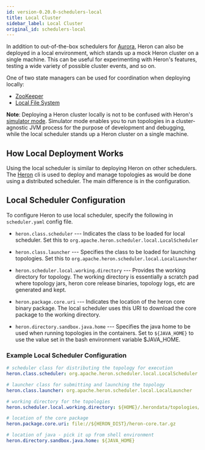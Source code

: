 ```yaml
---
id: version-0.20.0-schedulers-local
title: Local Cluster
sidebar_label: Local Cluster
original_id: schedulers-local
---
```

<!--
    Licensed to the Apache Software Foundation (ASF) under one
    or more contributor license agreements.  See the NOTICE file
    distributed with this work for additional information
    regarding copyright ownership.  The ASF licenses this file
    to you under the Apache License, Version 2.0 (the
    "License"); you may not use this file except in compliance
    with the License.  You may obtain a copy of the License at
      http://www.apache.org/licenses/LICENSE-2.0
    Unless required by applicable law or agreed to in writing,
    software distributed under the License is distributed on an
    "AS IS" BASIS, WITHOUT WARRANTIES OR CONDITIONS OF ANY
    KIND, either express or implied.  See the License for the
    specific language governing permissions and limitations
    under the License.
-->

In addition to out-of-the-box schedulers for
[Aurora](schedulers-aurora-cluster), Heron can also be deployed in a local environment, which
stands up a mock Heron cluster on a single machine. This can be useful for
experimenting with Heron's features, testing a wide variety of possible cluster
events, and so on.

One of two state managers can be used for coordination when deploying locally:

* [ZooKeeper](state-managers-zookeeper)
* [Local File System](state-managers-local-fs)

**Note**: Deploying a Heron cluster locally is not to be confused with Heron's
[simulator mode](guides-simulator-mode). Simulator mode enables
you to run topologies in a cluster-agnostic JVM process for the purpose of
development and debugging, while the local scheduler stands up a Heron cluster
on a single machine.

## How Local Deployment Works

Using the local scheduler is similar to deploying Heron on other schedulers.
The [Heron](user-manuals-heron-cli) cli is used to deploy and manage topologies
as would be done using a distributed scheduler. The main difference is in
the configuration.

## Local Scheduler Configuration

To configure Heron to use local scheduler, specify the following in `scheduler.yaml`
config file.

* `heron.class.scheduler` --- Indicates the class to be loaded for local scheduler.
Set this to `org.apache.heron.scheduler.local.LocalScheduler`

* `heron.class.launcher` --- Specifies the class to be loaded for launching
topologies. Set this to `org.apache.heron.scheduler.local.LocalLauncher`

* `heron.scheduler.local.working.directory` --- Provides the working
directory for topology. The working directory is essentially a scratch pad where
topology jars, heron core release binaries, topology logs, etc are generated and kept.

* `heron.package.core.uri` --- Indicates the location of the heron core binary package.
The local scheduler uses this URI to download the core package to the working directory.

* `heron.directory.sandbox.java.home` --- Specifies the java home to
be used when running topologies in the containers. Set to `${JAVA_HOME}` to
use the value set in the bash environment variable $JAVA_HOME.

### Example Local Scheduler Configuration

```yaml
# scheduler class for distributing the topology for execution
heron.class.scheduler: org.apache.heron.scheduler.local.LocalScheduler

# launcher class for submitting and launching the topology
heron.class.launcher: org.apache.heron.scheduler.local.LocalLauncher

# working directory for the topologies
heron.scheduler.local.working.directory: ${HOME}/.herondata/topologies/${CLUSTER}/${TOPOLOGY}

# location of the core package
heron.package.core.uri: file://${HERON_DIST}/heron-core.tar.gz

# location of java - pick it up from shell environment
heron.directory.sandbox.java.home: ${JAVA_HOME}
```
